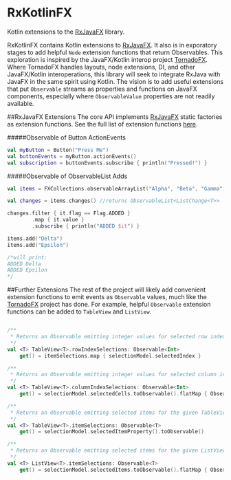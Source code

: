 # RxKotlinFX
Kotlin extensions to the [RxJavaFX](https://github.com/ReactiveX/RxJavaFX) library.

RxKotlinFX contains Kotlin extensions to [RxJavaFX](https://github.com/ReactiveX/RxJavaFX). It also is in exporatory stages to add helpful `Node` extension functions that return Observables. This exploration is inspired by the JavaFX/Kotlin interop project [TornadoFX](https://github.com/edvin/tornadofx). Where TornadoFX handles layouts, node extensions, DI, and other JavaFX/Kotlin interoperations, this library will seek to integrate RxJava with JavaFX in the same spirit using Kotlin. The vision is to add useful extensions that put `Observable` streams as properties and functions on JavaFX components, especially where `ObservableValue` properties are not readily available. 

##RxJavaFX Extensions
The core API implements [RxJavaFX](https://github.com/ReactiveX/RxJavaFX) static factories as extension functions. See the full list of extension functions [here](https://github.com/thomasnield/RxKotlinFX/blob/master/src/main/kotlin/rx/javafx/kt/Observables.kt). 

#####Observable of Button ActionEvents
```kotlin
val myButton = Button("Press Me")
val buttonEvents = myButton.actionEvents()
val subscription = buttonEvents.subscribe { println("Pressed!") } 
```
#####Observable of ObservableList Adds
```kotlin
val items = FXCollections.observableArrayList("Alpha", "Beta", "Gamma")

val changes = items.changes() //returns ObservableList<ListChange<T>>

changes.filter { it.flag == Flag.ADDED }
        .map { it.value }
        .subscribe { println("ADDED $it") }

items.add("Delta")
items.add("Epsilon")

/*will print:
ADDED Delta
ADDED Epsilon
*/

```

##Further Extensions
The rest of the project will likely add convenient extension functions to emit events as `Observable` values, much like the [TornadoFX](https://github.com/edvin/tornadofx) project has done. For example, helpful `Observable` extension functions can be added to `TableView` and `ListView`.

```kotlin

/**
 * Returns an Observable emitting integer values for selected row indexes.
 */
val <T> TableView<T>.rowIndexSelections: Observable<Int>
    get() = itemSelections.map { selectionModel.selectedIndex }

/**
 * Returns an Observable emitting integer values for selected column indexes.
 */
val <T> TableView<T>.columnIndexSelections: Observable<Int>
    get() = selectionModel.selectedCells.toObservable().flatMap { Observable.from(it).map { it.column } }

/**
 * Returns an Observable emitting selected items for the given TableView
 */
val <T> TableView<T>.itemSelections: Observable<T>
    get() = selectionModel.selectedItemProperty().toObservable()

/**
 * Returns an Observable emitting selected items for the given ListView
 */
val <T> ListView<T>.itemSelections: Observable<T>
    get() = selectionModel.selectedItems.toObservable().flatMap { Observable.from(it) }
```

